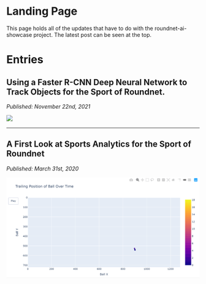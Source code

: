 # Landing Page

This page holds all of the updates that have to do with the roundnet-ai-showcase project. The latest post can be seen at the top.

# Entries

## Using a Faster R-CNN Deep Neural Network to Track Objects for the Sport of Roundnet.

*Published: November 22nd, 2021*

<a href="assets/html/version_two.html">
    <img src = "img/v2-faster_r-cnn/IMG_1895_Trim_tracked.gif" width="700"/>
</a>

---

## A First Look at Sports Analytics for the Sport of Roundnet

*Published: March 31st, 2020*

<a href="assets/html/version_one.html">
    <img src = "img/v1-open-cv/spike_1-plotly.gif" width="700"/>
</a>